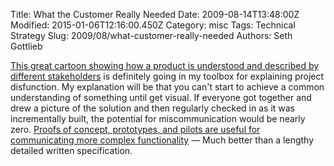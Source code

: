 Title: What the Customer Really Needed
Date: 2009-08-14T13:48:00Z
Modified: 2015-01-06T12:16:00.450Z
Category: misc
Tags: Technical Strategy
Slug: 2009/08/what-customer-really-needed
Authors: Seth Gottlieb

[This great cartoon showing how a product is understood and described by different stakeholders](http://www.projectcartoon.com/cartoon/2) is definitely going in my toolbox for explaining project disfunction. My explanation will be that you can't start to achieve a common understanding of something until get visual. If everyone got together and drew a picture of the solution and then regularly checked in as it was incrementally built, the potential for miscommunication would be nearly zero. [Proofs of concept, prototypes, and pilots are useful for communicating more complex functionality](http://www.contenthere.net/2007/03/poc-prototype-or-pilot-when-and-why.html) — Much better than a lengthy detailed written specification.
